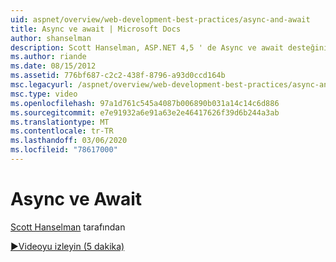 ```yaml
---
uid: aspnet/overview/web-development-best-practices/async-and-await
title: Async ve await | Microsoft Docs
author: shanselman
description: Scott Hanselman, ASP.NET 4,5 ' de Async ve await desteğinin nasıl kullanılacağını gösterir.
ms.author: riande
ms.date: 08/15/2012
ms.assetid: 776bf687-c2c2-438f-8796-a93d0ccd164b
msc.legacyurl: /aspnet/overview/web-development-best-practices/async-and-await
msc.type: video
ms.openlocfilehash: 97a1d761c545a4087b006890b031a14c14c6d886
ms.sourcegitcommit: e7e91932a6e91a63e2e46417626f39d6b244a3ab
ms.translationtype: MT
ms.contentlocale: tr-TR
ms.lasthandoff: 03/06/2020
ms.locfileid: "78617000"
---
```

# <a name="async-and-await"></a>Async ve Await

[Scott Hanselman](https://github.com/shanselman) tarafından

[&#9654;Videoyu izleyin (5 dakika)](https://channel9.msdn.com/Blogs/ASP-NET-Site-Videos/async-and-await)
